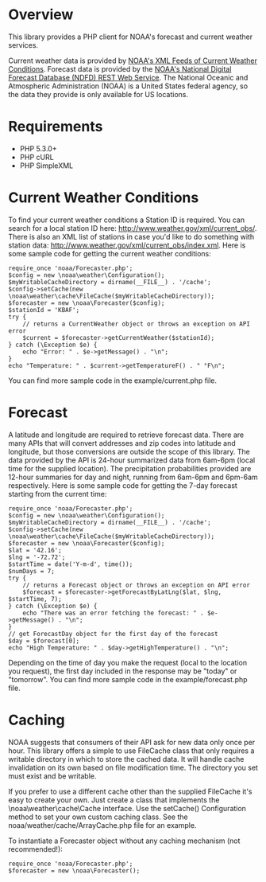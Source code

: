 Overview
========

This library provides a PHP client for NOAA's forecast and current weather services.

Current weather data is provided by [NOAA's XML Feeds of Current Weather Conditions](http://w1.weather.gov/xml/current_obs/).
Forecast data is provided by the [NOAA's National Digital Forecast Database (NDFD) REST Web Service](http://graphical.weather.gov/xml/rest.php).
The National Oceanic and Atmospheric Administration (NOAA) is a United States federal agency, so the data they provide is only available for US locations.

Requirements
============

* PHP 5.3.0+
* PHP cURL
* PHP SimpleXML

Current Weather Conditions
==========================

To find your current weather conditions a Station ID is required.
You can search for a local station ID here: http://www.weather.gov/xml/current_obs/.
There is also an XML list of stations in case you'd like to do something with station data: http://www.weather.gov/xml/current_obs/index.xml.
Here is some sample code for getting the current weather conditions:

    require_once 'noaa/Forecaster.php';
    $config = new \noaa\weather\Configuration();
    $myWritableCacheDirectory = dirname(__FILE__) . '/cache';
    $config->setCache(new \noaa\weather\cache\FileCache($myWritableCacheDirectory));
    $forecaster = new \noaa\Forecaster($config);
    $stationId = 'KBAF';
    try {
        // returns a CurrentWeather object or throws an exception on API error
        $current = $forecaster->getCurrentWeather($stationId);
    } catch (\Exception $e) {
        echo "Error: " . $e->getMessage() . "\n";
    }
    echo "Temperature: " . $current->getTemperatureF() . " °F\n";

You can find more sample code in the example/current.php file.

Forecast
========

A latitude and longitude are required to retrieve forecast data.
There are many APIs that will convert addresses and zip codes into latitude and longitude, but those conversions are outside the scope of this library.
The data provided by the API is 24-hour summarized data from 6am-6pm (local time for the supplied location).
The precipitation probabilities provided are 12-hour summaries for day and night, running from 6am-6pm and 6pm-6am respectively.
Here is some sample code for getting the 7-day forecast starting from the current time:

    require_once 'noaa/Forecaster.php';
    $config = new \noaa\weather\Configuration();
    $myWritableCacheDirectory = dirname(__FILE__) . '/cache';
    $config->setCache(new \noaa\weather\cache\FileCache($myWritableCacheDirectory));
    $forecaster = new \noaa\Forecaster($config);
    $lat = '42.16';
    $lng = '-72.72';
    $startTime = date('Y-m-d', time());
    $numDays = 7;
    try {
        // returns a Forecast object or throws an exception on API error
        $forecast = $forecaster->getForecastByLatLng($lat, $lng, $startTime, 7);
    } catch (\Exception $e) {
        echo "There was an error fetching the forecast: " . $e->getMessage() . "\n";
    }
    // get ForecastDay object for the first day of the forecast
    $day = $forecast[0];
    echo "High Temperature: " . $day->getHighTemperature() . "\n";

Depending on the time of day you make the request (local to the location you request), the first day included in the response may be "today" or "tomorrow".
You can find more sample code in the example/forecast.php file.


Caching
========

NOAA suggests that consumers of their API ask for new data only once per hour.
This library offers a simple to use FileCache class that only requires a writable directory in which to store the cached data.
It will handle cache invalidation on its own based on file modification time.
The directory you set must exist and be writable.

If you prefer to use a different cache other than the supplied FileCache it's easy to create your own.
Just create a class that implements the \noaa\weather\cache\Cache interface.
Use the setCache() Configuration method to set your own custom caching class.
See the noaa/weather/cache/ArrayCache.php file for an example.

To instantiate a Forecaster object without any caching mechanism (not recommended!):

    require_once 'noaa/Forecaster.php';
    $forecaster = new \noaa\Forecaster();
